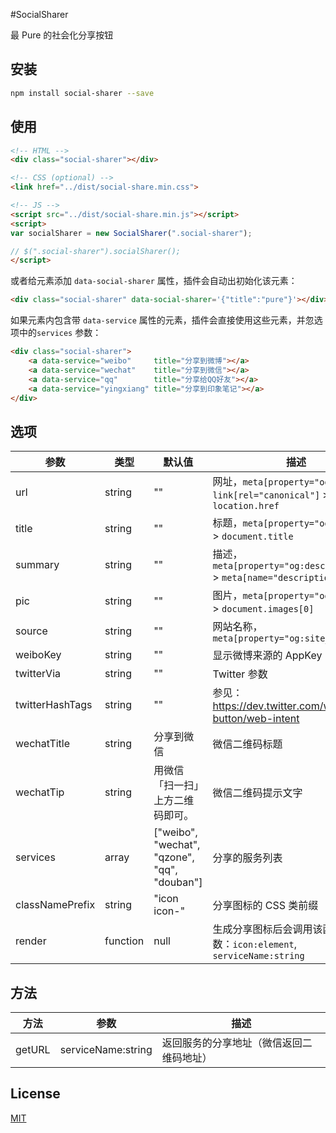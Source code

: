 #SocialSharer

最 Pure 的社会化分享按钮

## 安装

```sh
npm install social-sharer --save
```

## 使用

```html
<!-- HTML -->
<div class="social-sharer"></div>

<!-- CSS (optional) -->
<link href="../dist/social-share.min.css">

<!-- JS -->
<script src="../dist/social-share.min.js"></script>
<script>
var socialSharer = new SocialSharer(".social-sharer");

// $(".social-sharer").socialSharer();
</script>
```

或者给元素添加 `data-social-sharer` 属性，插件会自动出初始化该元素：

```html
<div class="social-sharer" data-social-sharer='{"title":"pure"}'></div>
```

如果元素内包含带 `data-service` 属性的元素，插件会直接使用这些元素，并忽选项中的`services` 参数：

```html
<div class="social-sharer">
    <a data-service="weibo"     title="分享到微博"></a>
    <a data-service="wechat"    title="分享到微信"></a>
    <a data-service="qq"        title="分享给QQ好友"></a>
    <a data-service="yingxiang" title="分享到印象笔记"></a>
</div>
```

## 选项

| 参数            | 类型      | 默认值                                       | 描述                                                                              |
|-----------------|----------|----------------------------------------------|----------------------------------------------------------------------------------|
| url             | string   | ""                                           | 网址，`meta[property="og:url"]` > `link[rel="canonical"]` > `location.href`      |
| title           | string   | ""                                           | 标题，`meta[property="og:title"]` > `document.title`                             |
| summary         | string   | ""                                           | 描述，`meta[property="og:description"]` > `meta[name="description"]`             |
| pic             | string   | ""                                           | 图片，`meta[property="og:image"]` > `document.images[0]`                         |
| source          | string   | ""                                           | 网站名称，`meta[property="og:site_name"]`                                        |
| weiboKey        | string   | ""                                           | 显示微博来源的 AppKey                                                             |
| twitterVia      | string   | ""                                           | Twitter 参数                                                                    |
| twitterHashTags | string   | ""                                           | 参见：https://dev.twitter.com/web/tweet-button/web-intent                        |
| wechatTitle     | string   | 分享到微信                                    | 微信二维码标题                                                                    |
| wechatTip       | string   | 用微信「扫一扫」上方二维码即可。                 | 微信二维码提示文字                                                                |
| services        | array    | ["weibo", "wechat", "qzone", "qq", "douban"] | 分享的服务列表                                                                    |
| classNamePrefix | string   | "icon icon-"                                 | 分享图标的 CSS 类前缀                                                             |
| render          | function | null                                         | 生成分享图标后会调用该函数，参数：`icon:element`, `serviceName:string`              |


## 方法

| 方法   | 参数               | 描述                                     |
|--------|--------------------|------------------------------------------|
| getURL | serviceName:string | 返回服务的分享地址（微信返回二维码地址） |

## License

[MIT](http://opensource.org/licenses/MIT)
